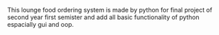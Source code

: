 This lounge food ordering system is made by python for final project of second year first semister and add all basic functionality of python espacially gui and oop.
